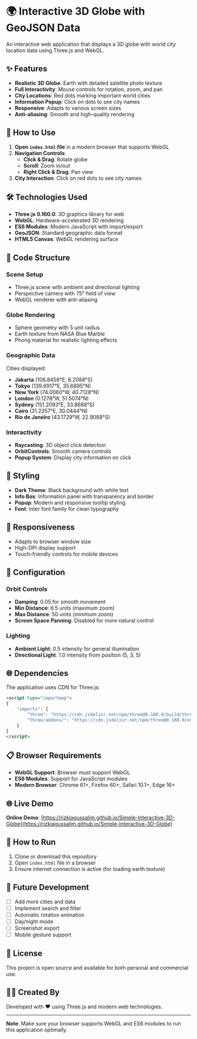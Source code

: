# 🌍 Interactive 3D Globe with GeoJSON Data

An interactive web application that displays a 3D globe with world city location data using Three.js and WebGL.

## ✨ Features

- **Realistic 3D Globe**: Earth with detailed satellite photo texture
- **Full Interactivity**: Mouse controls for rotation, zoom, and pan
- **City Locations**: Red dots marking important world cities
- **Information Popup**: Click on dots to see city names
- **Responsive**: Adapts to various screen sizes
- **Anti-aliasing**: Smooth and high-quality rendering

## 🚀 How to Use

1. **Open `index.html` file** in a modern browser that supports WebGL
2. **Navigation Controls**:
   - **Click & Drag**: Rotate globe
   - **Scroll**: Zoom in/out
   - **Right Click & Drag**: Pan view
3. **City Interaction**: Click on red dots to see city names

## 🛠️ Technologies Used

- **Three.js 0.160.0**: 3D graphics library for web
- **WebGL**: Hardware-accelerated 3D rendering
- **ES6 Modules**: Modern JavaScript with import/export
- **GeoJSON**: Standard geographic data format
- **HTML5 Canvas**: WebGL rendering surface

## 📁 Code Structure

### Scene Setup
- Three.js scene with ambient and directional lighting
- Perspective camera with 75° field of view
- WebGL renderer with anti-aliasing

### Globe Rendering
- Sphere geometry with 5 unit radius
- Earth texture from NASA Blue Marble
- Phong material for realistic lighting effects

### Geographic Data
Cities displayed:
- **Jakarta** (106.8456°E, 6.2088°S)
- **Tokyo** (139.6917°E, 35.6895°N)
- **New York** (74.0060°W, 40.7128°N)
- **London** (0.1278°W, 51.5074°N)
- **Sydney** (151.2093°E, 33.8688°S)
- **Cairo** (31.2357°E, 30.0444°N)
- **Rio de Janeiro** (43.1729°W, 22.9068°S)

### Interactivity
- **Raycasting**: 3D object click detection
- **OrbitControls**: Smooth camera controls
- **Popup System**: Display city information on click

## 🎨 Styling

- **Dark Theme**: Black background with white text
- **Info Box**: Information panel with transparency and border
- **Popup**: Modern and responsive tooltip styling
- **Font**: Inter font family for clean typography

## 📱 Responsiveness

- Adapts to browser window size
- High-DPI display support
- Touch-friendly controls for mobile devices

## 🔧 Configuration

### Orbit Controls
- **Damping**: 0.05 for smooth movement
- **Min Distance**: 6.5 units (maximum zoom)
- **Max Distance**: 50 units (minimum zoom)
- **Screen Space Panning**: Disabled for more natural control

### Lighting
- **Ambient Light**: 0.5 intensity for general illumination
- **Directional Light**: 1.0 intensity from position (5, 3, 5)

## 🌐 Dependencies

The application uses CDN for Three.js:
```html
<script type="importmap">
{
    "imports": {
        "three": "https://cdn.jsdelivr.net/npm/three@0.160.0/build/three.module.js",
        "three/addons/": "https://cdn.jsdelivr.net/npm/three@0.160.0/examples/jsm/"
    }
}
</script>
```

## 📋 Browser Requirements

- **WebGL Support**: Browser must support WebGL
- **ES6 Modules**: Support for JavaScript modules
- **Modern Browser**: Chrome 61+, Firefox 60+, Safari 10.1+, Edge 16+

## 🌐 Live Demo

**Online Demo**: [https://rizkiagussalim.github.io/Simple-Interactive-3D-Globe](https://rizkiagussalim.github.io/Simple-Interactive-3D-Globe)

## 🚀 How to Run

1. Clone or download this repository
2. Open `index.html` file in a browser
3. Ensure internet connection is active (for loading earth texture)

## 🔮 Future Development

- [ ] Add more cities and data
- [ ] Implement search and filter
- [ ] Automatic rotation animation
- [ ] Day/night mode
- [ ] Screenshot export
- [ ] Mobile gesture support

## 📄 License

This project is open source and available for both personal and commercial use.

## 👨‍💻 Created By

Developed with ❤️ using Three.js and modern web technologies.

---

**Note**: Make sure your browser supports WebGL and ES6 modules to run this application optimally.
